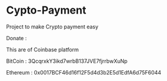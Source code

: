# Cypto-Payment
Project to make Crypto payment easy

Donate :

This are of Coinbase platform

BitCoin : 3QcqrxkY3ikd7wrbB137JVE7fjrrbwXuNp

Ethereum : 0x0017BCF46d16f12F5d4d3b2E5d1EdfA6d75F6044

